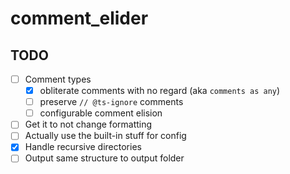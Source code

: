 # comment_elider

## TODO

- [ ] Comment types
  - [x] obliterate comments with no regard (aka `comments as any`)
  - [ ] preserve `// @ts-ignore` comments
  - [ ] configurable comment elision
- [ ] Get it to not change formatting
- [ ] Actually use the built-in stuff for config
- [x] Handle recursive directories
- [ ] Output same structure to output folder
